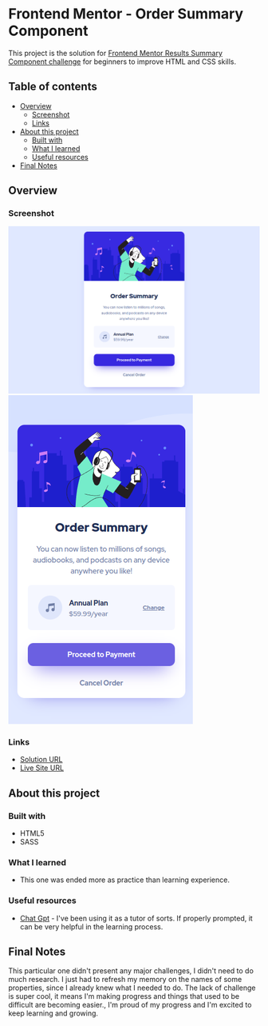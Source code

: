 # Frontend Mentor - Order Summary Component

This project is the solution for [Frontend Mentor Results Summary Component challenge](https://www.frontendmentor.io/challenges/order-summary-component-QlPmajDUj/hub) for beginners to improve HTML and CSS skills.

## Table of contents

- [Overview](#overview)
  - [Screenshot](#screenshot)
  - [Links](#links)
- [About this project](#about-this-project)
  - [Built with](#built-with)
  - [What I learned](#what-i-learned)
  - [Useful resources](#useful-resources)
- [Final Notes](#final-notes)

## Overview

### Screenshot

![](/images/Screenshotfrom2023-04-14.png)
![](/images/Screenshotfrom2023-04-1421-41-47.png)

### Links

- [Solution URL](https://github.com/red-jpo/Order-Summary-Component-Solution)
- [Live Site URL](https://red-jpo.github.io/Order-Summary-Component-Solution/#)

## About this project

### Built with

- HTML5
- SASS

### What I learned

- This one was ended more as practice than learning experience.

### Useful resources

- [Chat Gpt](https://chat.openai.com/) - I've been using it as a tutor of sorts. If properly prompted, it can be very helpful in the learning process.

## Final Notes

This particular one didn't present any major challenges, I didn't need to do much research. I just had to refresh my memory on the names of some properties, since I already knew what I needed to do.
The lack of challenge is super cool, it means I'm making progress and things that used to be difficult are becoming easier., I'm proud of my progress and I'm excited to keep learning and growing.
